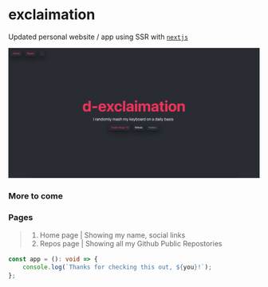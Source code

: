 # exclaimation
Updated personal website / app using SSR with [`nextjs`](https://github.com/vercel/next.js/)

![Preview](public/images/preview.png)

### More to come

### Pages
> 1. Home page | Showing my name, social links
> 2. Repos page | Showing all my Github Public Repostories

```ts
const app = (): void => {
    console.log(`Thanks for checking this out, ${you}!`);
};
```

